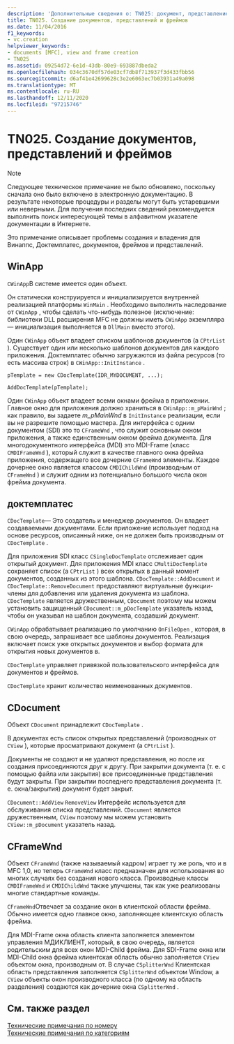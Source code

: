```yaml
---
description: 'Дополнительные сведения о: TN025: документ, представление и создание кадров'
title: TN025. Создание документов, представлений и фреймов
ms.date: 11/04/2016
f1_keywords:
- vc.creation
helpviewer_keywords:
- documents [MFC], view and frame creation
- TN025
ms.assetid: 09254d72-6e1d-43db-80e9-693887dbeda2
ms.openlocfilehash: 034c3670df57de03cf7db8f713937f3d433fbb56
ms.sourcegitcommit: d6af41e42699628c3e2e6063ec7b03931a49a098
ms.translationtype: MT
ms.contentlocale: ru-RU
ms.lasthandoff: 12/11/2020
ms.locfileid: "97215746"
---
```

# <a name="tn025-document-view-and-frame-creation"></a>TN025. Создание документов, представлений и фреймов

> [!NOTE]
> Следующее техническое примечание не было обновлено, поскольку сначала оно было включено в электронную документацию. В результате некоторые процедуры и разделы могут быть устаревшими или неверными. Для получения последних сведений рекомендуется выполнить поиск интересующей темы в алфавитном указателе документации в Интернете.

Это примечание описывает проблемы создания и владения для Винаппс, Доктемплатес, документов, фреймов и представлений.

## <a name="winapp"></a>WinApp

`CWinApp`В системе имеется один объект.

Он статически конструируется и инициализируется внутренней реализацией платформы `WinMain` . Необходимо выполнить наследование от `CWinApp` , чтобы сделать что-нибудь полезное (исключение: библиотеки DLL расширения MFC не должны иметь `CWinApp` экземпляра — инициализация выполняется в `DllMain` вместо этого).

Один `CWinApp` объект владеет списком шаблонов документов (a `CPtrList` ). Существует один или несколько шаблонов документов для каждого приложения. Доктемплатес обычно загружаются из файла ресурсов (то есть массива строк) в `CWinApp::InitInstance` .

```
pTemplate = new CDocTemplate(IDR_MYDOCUMENT, ...);

AddDocTemplate(pTemplate);
```

Один `CWinApp` объект владеет всеми окнами фрейма в приложении. Главное окно для приложения должно храниться в `CWinApp::m_pMainWnd` ; как правило, вы задаете *m_pMainWnd* в `InitInstance` реализации, если вы не разрешите помощью мастера. Для интерфейса с одним документом (SDI) это то `CFrameWnd` , что служит основным окном приложения, а также единственным окном фрейма документа. Для многодокументного интерфейса (MDI) это MDI-Frame (класс `CMDIFrameWnd` ), который служит в качестве главного окна фрейма приложения, содержащего все дочерние `CFrameWnd` элементы. Каждое дочернее окно является классом `CMDIChildWnd` (производным от `CFrameWnd` ) и служит одним из потенциально большого числа окон фрейма документа.

## <a name="doctemplates"></a>доктемплатес

`CDocTemplate`— Это создатель и менеджер документов. Он владеет создаваемыми документами. Если приложение использует подход на основе ресурсов, описанный ниже, он не должен быть производным от `CDocTemplate` .

Для приложения SDI класс `CSingleDocTemplate` отслеживает один открытый документ. Для приложения MDI класс `CMultiDocTemplate` сохраняет список (a `CPtrList` ) всех открытых в данный момент документов, созданных из этого шаблона. `CDocTemplate::AddDocument` и `CDocTemplate::RemoveDocument` предоставляют виртуальные функции-члены для добавления или удаления документа из шаблона. `CDocTemplate` является дружественным, `CDocument` поэтому мы можем установить защищенный `CDocument::m_pDocTemplate` указатель назад, чтобы он указывал на шаблон документа, создавший документ.

`CWinApp` обрабатывает реализацию по умолчанию `OnFileOpen` , которая, в свою очередь, запрашивает все шаблоны документов. Реализация включает поиск уже открытых документов и выбор формата для открытия новых документов в.

`CDocTemplate` управляет привязкой пользовательского интерфейса для документов и фреймов.

`CDocTemplate` хранит количество неименованных документов.

## <a name="cdocument"></a>CDocument

Объект `CDocument` принадлежит `CDocTemplate` .

В документах есть список открытых представлений (производных от `CView` ), которые просматривают документ (а `CPtrList` ).

Документы не создают и не удаляют представления, но после их создания присоединяются друг к другу. При закрытии документа (т. е. с помощью файла или закрытия) все присоединенные представления будут закрыты. При закрытии последнего представления документа (т. е. окна/закрытия) документ будет закрыт.

`CDocument::AddView` `RemoveView` Интерфейс используется для обслуживания списка представлений. `CDocument` является дружественным, `CView` поэтому мы можем установить `CView::m_pDocument` указатель назад.

## <a name="cframewnd"></a>CFrameWnd

Объект `CFrameWnd` (также называемый кадром) играет ту же роль, что и в MFC 1,0, но теперь `CFrameWnd` класс предназначен для использования во многих случаях без создания нового класса. Производные классы `CMDIFrameWnd` и `CMDIChildWnd` также улучшены, так как уже реализованы многие стандартные команды.

`CFrameWnd`Отвечает за создание окон в клиентской области фрейма. Обычно имеется одно главное окно, заполняющее клиентскую область фрейма.

Для MDI-Frame окна область клиента заполняется элементом управления МДИКЛИЕНТ, который, в свою очередь, является родительским для всех окон MDI-Child фрейма. Для SDI-Frame окна или MDI-Child окна фрейма клиентская область обычно заполняется `CView` объектом окна, производным от. В случае `CSplitterWnd` Клиентская область представления заполняется `CSplitterWnd` объектом Window, а `CView` объекты окон производного класса (по одному на область разделения) создаются как дочерние окна `CSplitterWnd` .

## <a name="see-also"></a>См. также раздел

[Технические примечания по номеру](../mfc/technical-notes-by-number.md)<br/>
[Технические примечания по категориям](../mfc/technical-notes-by-category.md)
